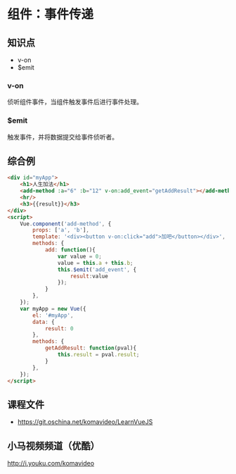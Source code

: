 组件：事件传递
========

## 知识点

* v-on
* $emit

### v-on

侦听组件事件，当组件触发事件后进行事件处理。

### $emit

触发事件，并将数据提交给事件侦听者。

## 综合例

~~~html
<div id="myApp">
    <h1>人生加法</h1>
    <add-method :a="6" :b="12" v-on:add_event="getAddResult"></add-method>
    <hr/>
    <h3>{{result}}</h3>
</div>
<script>
    Vue.component('add-method', {
        props: ['a', 'b'],
        template: '<div><button v-on:click="add">加吧</button></div>',
        methods: {
            add: function(){
                var value = 0;
                value = this.a + this.b;
                this.$emit('add_event', {
                    result:value
                });
            }
        },
    });
    var myApp = new Vue({
        el: '#myApp', 
        data: {
            result: 0
        },
        methods: {
            getAddResult: function(pval){
                this.result = pval.result;
            }
        },
    });
</script>
~~~

## 课程文件

* https://git.oschina.net/komavideo/LearnVueJS

## 小马视频频道（优酷）

http://i.youku.com/komavideo
